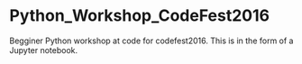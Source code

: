 # Python_Workshop_CodeFest2016
Begginer Python workshop at code for codefest2016. This is in the form of a Jupyter notebook.
